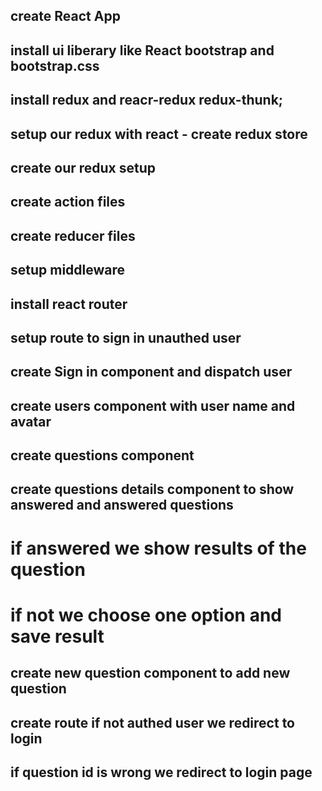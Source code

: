 ## create React App 
## install ui liberary like React bootstrap and bootstrap.css
## install redux and reacr-redux redux-thunk;

## setup our redux with react - create redux store

## create our redux setup 
## create action files
## create reducer files
## setup middleware 


## install react router 

## setup route to sign in unauthed user 

## create Sign in component and dispatch user 

## create users component with user name and avatar 

## create questions component 

## create questions details component to show answered and answered questions

# if answered we show results of the question 
# if not we choose one option and save result 

## create new question component to add new question 


## create route if not authed user we redirect to login 


## if question id is wrong we redirect to login page 



